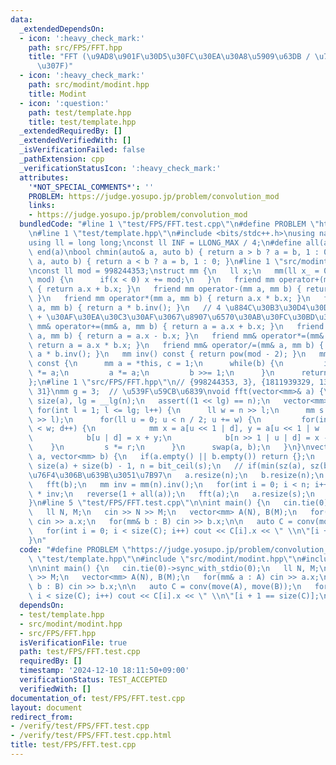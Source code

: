 ```yaml
---
data:
  _extendedDependsOn:
  - icon: ':heavy_check_mark:'
    path: src/FPS/FFT.hpp
    title: "FFT (\u9AD8\u901F\u30D5\u30FC\u30EA\u30A8\u5909\u63DB / \u7573\u307F\u8FBC\
      \u307F)"
  - icon: ':heavy_check_mark:'
    path: src/modint/modint.hpp
    title: Modint
  - icon: ':question:'
    path: test/template.hpp
    title: test/template.hpp
  _extendedRequiredBy: []
  _extendedVerifiedWith: []
  _isVerificationFailed: false
  _pathExtension: cpp
  _verificationStatusIcon: ':heavy_check_mark:'
  attributes:
    '*NOT_SPECIAL_COMMENTS*': ''
    PROBLEM: https://judge.yosupo.jp/problem/convolution_mod
    links:
    - https://judge.yosupo.jp/problem/convolution_mod
  bundledCode: "#line 1 \"test/FPS/FFT.test.cpp\"\n#define PROBLEM \"https://judge.yosupo.jp/problem/convolution_mod\"\
    \n#line 1 \"test/template.hpp\"\n#include <bits/stdc++.h>\nusing namespace std;\n\
    using ll = long long;\nconst ll INF = LLONG_MAX / 4;\n#define all(a) begin(a),\
    \ end(a)\nbool chmin(auto& a, auto b) { return a > b ? a = b, 1 : 0; }\nbool chmax(auto&\
    \ a, auto b) { return a < b ? a = b, 1 : 0; }\n#line 1 \"src/modint/modint.hpp\"\
    \nconst ll mod = 998244353;\nstruct mm {\n   ll x;\n   mm(ll x_ = 0) : x(x_ %\
    \ mod) {\n      if(x < 0) x += mod;\n   }\n   friend mm operator+(mm a, mm b)\
    \ { return a.x + b.x; }\n   friend mm operator-(mm a, mm b) { return a.x - b.x;\
    \ }\n   friend mm operator*(mm a, mm b) { return a.x * b.x; }\n   friend mm operator/(mm\
    \ a, mm b) { return a * b.inv(); }\n   // 4 \u884C\u30B3\u30D4\u30DA  Alt + Shift\
    \ + \u30AF\u30EA\u30C3\u30AF\u3067\u8907\u6570\u30AB\u30FC\u30BD\u30EB\n   friend\
    \ mm& operator+=(mm& a, mm b) { return a = a.x + b.x; }\n   friend mm& operator-=(mm&\
    \ a, mm b) { return a = a.x - b.x; }\n   friend mm& operator*=(mm& a, mm b) {\
    \ return a = a.x * b.x; }\n   friend mm& operator/=(mm& a, mm b) { return a =\
    \ a * b.inv(); }\n   mm inv() const { return pow(mod - 2); }\n   mm pow(ll b)\
    \ const {\n      mm a = *this, c = 1;\n      while(b) {\n         if(b & 1) c\
    \ *= a;\n         a *= a;\n         b >>= 1;\n      }\n      return c;\n   }\n\
    };\n#line 1 \"src/FPS/FFT.hpp\"\n// {998244353, 3}, {1811939329, 13}, {2013265921,\
    \ 31}\nmm g = 3;  // \u539F\u59CB\u6839\nvoid fft(vector<mm>& a) {\n   ll n =\
    \ size(a), lg = __lg(n);\n   assert((1 << lg) == n);\n   vector<mm> b(n);\n  \
    \ for(int l = 1; l <= lg; l++) {\n      ll w = n >> l;\n      mm s = 1, r = g.pow(mod\
    \ >> l);\n      for(ll u = 0; u < n / 2; u += w) {\n         for(int d = 0; d\
    \ < w; d++) {\n            mm x = a[u << 1 | d], y = a[u << 1 | w | d] * s;\n\
    \            b[u | d] = x + y;\n            b[n >> 1 | u | d] = x - y;\n     \
    \    }\n         s *= r;\n      }\n      swap(a, b);\n   }\n}\nvector<mm> conv(vector<mm>\
    \ a, vector<mm> b) {\n   if(a.empty() || b.empty()) return {};\n   size_t s =\
    \ size(a) + size(b) - 1, n = bit_ceil(s);\n   // if(min(sz(a), sz(b)) <= 60) \u611A\
    \u76F4\u306B\u639B\u3051\u7B97\n   a.resize(n);\n   b.resize(n);\n   fft(a);\n\
    \   fft(b);\n   mm inv = mm(n).inv();\n   for(int i = 0; i < n; i++) a[i] *= b[i]\
    \ * inv;\n   reverse(1 + all(a));\n   fft(a);\n   a.resize(s);\n   return a;\n\
    }\n#line 5 \"test/FPS/FFT.test.cpp\"\n\nint main() {\n   cin.tie(0)->sync_with_stdio(0);\n\
    \   ll N, M;\n   cin >> N >> M;\n   vector<mm> A(N), B(M);\n   for(mm& a : A)\
    \ cin >> a.x;\n   for(mm& b : B) cin >> b.x;\n\n   auto C = conv(move(A), move(B));\n\
    \   for(int i = 0; i < size(C); i++) cout << C[i].x << \" \\n\"[i + 1 == size(C)];\n\
    }\n"
  code: "#define PROBLEM \"https://judge.yosupo.jp/problem/convolution_mod\"\n#include\
    \ \"test/template.hpp\"\n#include \"src/modint/modint.hpp\"\n#include \"src/FPS/FFT.hpp\"\
    \n\nint main() {\n   cin.tie(0)->sync_with_stdio(0);\n   ll N, M;\n   cin >> N\
    \ >> M;\n   vector<mm> A(N), B(M);\n   for(mm& a : A) cin >> a.x;\n   for(mm&\
    \ b : B) cin >> b.x;\n\n   auto C = conv(move(A), move(B));\n   for(int i = 0;\
    \ i < size(C); i++) cout << C[i].x << \" \\n\"[i + 1 == size(C)];\n}\n"
  dependsOn:
  - test/template.hpp
  - src/modint/modint.hpp
  - src/FPS/FFT.hpp
  isVerificationFile: true
  path: test/FPS/FFT.test.cpp
  requiredBy: []
  timestamp: '2024-12-10 18:11:50+09:00'
  verificationStatus: TEST_ACCEPTED
  verifiedWith: []
documentation_of: test/FPS/FFT.test.cpp
layout: document
redirect_from:
- /verify/test/FPS/FFT.test.cpp
- /verify/test/FPS/FFT.test.cpp.html
title: test/FPS/FFT.test.cpp
---
```

